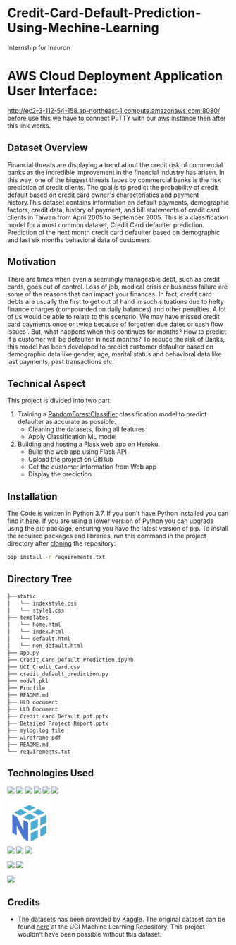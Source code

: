 # Credit-Card-Default-Prediction-Using-Mechine-Learning
 Internship for Ineuron
# AWS Cloud Deployment Application User Interface:
 http://ec2-3-112-54-158.ap-northeast-1.compute.amazonaws.com:8080/
 before use this we have to connect PuTTY with our aws instance then after this link works.
 

##  Dataset Overview
Financial threats are displaying a trend about the credit risk of commercial banks as the  incredible improvement in the financial industry has arisen. In this way, one of the  biggest threats faces by commercial banks is the risk prediction of credit clients. The  goal is to predict the probability of credit default based on credit card owner's characteristics and payment history.This dataset contains information on default payments, demographic factors, credit data, history of payment, and bill statements of credit card clients in Taiwan from April 2005 to September 2005.
This is a classification model for a most common dataset, Credit Card defaulter prediction. Prediction of the next month credit card defaulter based on demographic and last six months behavioral data of customers.

## Motivation
There are times when even a seemingly manageable debt, such as credit cards, goes out of control.
Loss of job, medical crisis or business failure are some of the reasons that can impact your finances.
In fact, credit card debts are usually the first to get out of hand in such situations due to hefty finance charges (compounded on daily balances) and other penalties.
A lot of us would be able to relate to this scenario. 
We may have missed credit card payments once or twice because of forgotten due dates or cash flow issues .
But, what happens when this continues for months?
How to predict if a customer will be defaulter in next months?
To reduce the risk of Banks, this model has been developed to predict customer defaulter based on demographic data like gender, age, marital status and behavioral data like last payments, past transactions etc.

## Technical Aspect
This project is divided into two part:
1. Training a [RandomForestClassifier](https://scikit-learn.org/stable/modules/generated/sklearn.ensemble.RandomForestClassifier.html) classification model to predict defaulter as accurate as possible.
	- Cleaning the datasets, fixing all features
	- Apply Classification ML model
2. Building and hosting a Flask web app on Heroku.
	- Build the web app using Flask API
	- Upload the project on GitHub
    - Get the customer information from Web app
    - Display the prediction
    
## Installation
The Code is written in Python 3.7. If you don't have Python installed you can find it [here](https://www.python.org/downloads/). If you are using a lower version of Python you can upgrade using the pip package, ensuring you have the latest version of pip. To install the required packages and libraries, run this command in the project directory after [cloning](https://www.howtogeek.com/451360/how-to-clone-a-github-repository/) the repository:
```bash
pip install -r requirements.txt
```
## Directory Tree 
```
├──static
│   └── indexstyle.css
│   └── style1.css
├── templates
│   └── home.html
│   └── index.html
│   └── default.html
│   └── non_default.html
├── app.py
├── Credit_Card_Default_Prediction.ipynb
├── UCI_Credit_Card.csv
├── credit_default_prediction.py
├── model.pkl
├── Procfile
├── README.md
├── HLD document
├── LLD Document
├── Credit card Default ppt.pptx
├── Detailed Project Report.pptx
├── mylog.log file
├── wireframe pdf
├── README.md
└── requirements.txt
```
## Technologies Used

![](https://forthebadge.com/images/badges/made-with-python.svg)
<code><img height="30" src="https://amiradata.com/wp-content/uploads/2020/02/pandas-python.png"></code>
<code><img height="30" src="https://upload.wikimedia.org/wikipedia/commons/thumb/8/84/Matplotlib_icon.svg/1024px-Matplotlib_icon.svg.png"></code>
<code><img height="30" src="https://upload.wikimedia.org/wikipedia/commons/thumb/2/2d/Tensorflow_logo.svg/718px-Tensorflow_logo.svg.png"></code>
<code><img height="30" src="https://www.pngitem.com/pimgs/m/31-310639_pytorch-logo-png-transparent-png.png"></code>
<code><img height="30" src="https://icon2.cleanpng.com/20180802/iwp/kisspng-flask-by-example-python-web-framework-bottle-lico-softwares-websites-press-services-product-5b634c8e416770.5741331515332343182679.jpg"></code>

[<img target="_blank" src="https://github.com/valohai/ml-logos/blob/master/numpy.svg" width=100>](https://numpy.org)  
[<img target="_blank" src="https://upload.wikimedia.org/wikipedia/commons/thumb/e/ed/Pandas_logo.svg/450px-Pandas_logo.svg.png" width=150>](https://pandas.pydata.org) [<img target="_blank" src="https://scikit-learn.org/stable/_static/scikit-learn-logo-small.png" width=150>](https://scikit-learn.org/stable)
[<img target="_blank" src="https://www.statsmodels.org/stable/_images/statsmodels-logo-v2-horizontal.svg" width=170>](https://www.statsmodels.org)

[<img target="_blank" src="https://matplotlib.org/_static/logo2_compressed.svg" width=170>](https://matplotlib.org)      [<img target="_blank" src="https://seaborn.pydata.org/_static/logo-wide-lightbg.svg" width=150>](https://seaborn.pydata.org)

[<img target="_blank" src="https://jupyter.org/assets/nav_logo.svg" width=150>](https://jupyter.org)




## Credits
- The datasets has been provided by [Kaggle](https://www.kaggle.com/uciml/default-of-credit-card-clients-dataset). The original dataset can be found [here](https://archive.ics.uci.edu/ml/datasets/default+of+credit+card+clients) at the UCI Machine Learning Repository. This project wouldn't have been possible without this dataset.
 

